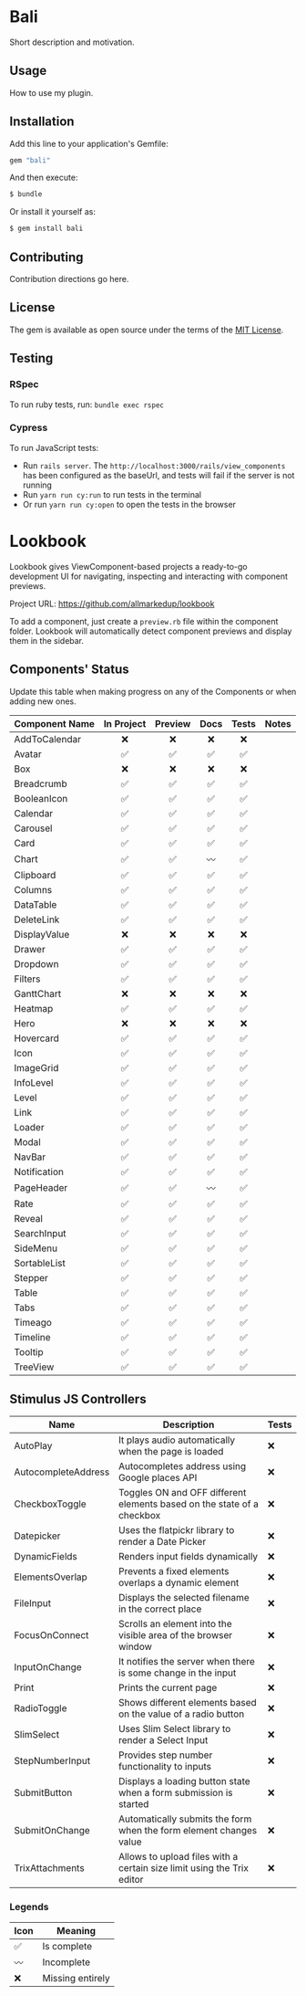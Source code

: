 # Bali

Short description and motivation.

## Usage

How to use my plugin.

## Installation

Add this line to your application's Gemfile:

```ruby
gem "bali"
```

And then execute:

```bash
$ bundle
```

Or install it yourself as:

```bash
$ gem install bali
```

## Contributing

Contribution directions go here.

## License

The gem is available as open source under the terms of the [MIT License](https://opensource.org/licenses/MIT).

## Testing

### RSpec

To run ruby tests, run: `bundle exec rspec`

### Cypress

To run JavaScript tests:

- Run `rails server`. The `http://localhost:3000/rails/view_components` has been configured as the baseUrl, and tests will fail if the server is not running
- Run `yarn run cy:run` to run tests in the terminal
- Or run `yarn run cy:open` to open the tests in the browser

# Lookbook

Lookbook gives ViewComponent-based projects a ready-to-go development UI for navigating, inspecting and interacting with component previews.

Project URL: https://github.com/allmarkedup/lookbook

To add a component, just create a `preview.rb` file within the component folder. Lookbook will automatically detect component previews and display them in the sidebar.

## Components' Status

Update this table when making progress on any of the Components or when adding new ones.

| Component Name |     In Project     |      Preview       |        Docs        |       Tests        | Notes |
| -------------- | :----------------: | :----------------: | :----------------: | :----------------: | ----- |
| AddToCalendar  |        :x:         |        :x:         |        :x:         |        :x:         |       |
| Avatar         | :white_check_mark: | :white_check_mark: | :white_check_mark: | :white_check_mark: |       |
| Box            |        :x:         |        :x:         |        :x:         |        :x:         |       |
| Breadcrumb     | :white_check_mark: | :white_check_mark: | :white_check_mark: | :white_check_mark: |       |
| BooleanIcon    | :white_check_mark: | :white_check_mark: | :white_check_mark: | :white_check_mark: |       |
| Calendar       | :white_check_mark: | :white_check_mark: | :white_check_mark: | :white_check_mark: |       |
| Carousel       | :white_check_mark: | :white_check_mark: | :white_check_mark: | :white_check_mark: |       |
| Card           | :white_check_mark: | :white_check_mark: | :white_check_mark: | :white_check_mark: |       |
| Chart          | :white_check_mark: | :white_check_mark: |    :wavy_dash:     | :white_check_mark: |       |
| Clipboard      | :white_check_mark: | :white_check_mark: | :white_check_mark: | :white_check_mark: |       |
| Columns        | :white_check_mark: | :white_check_mark: | :white_check_mark: | :white_check_mark: |       |
| DataTable      | :white_check_mark: | :white_check_mark: | :white_check_mark: | :white_check_mark: |       |
| DeleteLink     | :white_check_mark: | :white_check_mark: | :white_check_mark: | :white_check_mark: |       |
| DisplayValue   |        :x:         |        :x:         |        :x:         |        :x:         |       |
| Drawer         | :white_check_mark: | :white_check_mark: | :white_check_mark: | :white_check_mark: |       |
| Dropdown       | :white_check_mark: | :white_check_mark: | :white_check_mark: | :white_check_mark: |       |
| Filters        | :white_check_mark: | :white_check_mark: | :white_check_mark: | :white_check_mark: |       |
| GanttChart     |        :x:         |        :x:         |        :x:         |        :x:         |       |
| Heatmap        | :white_check_mark: | :white_check_mark: | :white_check_mark: | :white_check_mark: |       |
| Hero           |        :x:         |        :x:         |        :x:         |        :x:         |       |
| Hovercard      | :white_check_mark: | :white_check_mark: | :white_check_mark: | :white_check_mark: |       |
| Icon           | :white_check_mark: | :white_check_mark: | :white_check_mark: | :white_check_mark: |       |
| ImageGrid      | :white_check_mark: | :white_check_mark: | :white_check_mark: | :white_check_mark: |       |
| InfoLevel      | :white_check_mark: | :white_check_mark: | :white_check_mark: | :white_check_mark: |       |
| Level          | :white_check_mark: | :white_check_mark: | :white_check_mark: | :white_check_mark: |       |
| Link           | :white_check_mark: | :white_check_mark: | :white_check_mark: | :white_check_mark: |       |
| Loader         | :white_check_mark: | :white_check_mark: | :white_check_mark: | :white_check_mark: |       |
| Modal          | :white_check_mark: | :white_check_mark: | :white_check_mark: | :white_check_mark: |       |
| NavBar         | :white_check_mark: | :white_check_mark: | :white_check_mark: | :white_check_mark: |       |
| Notification   | :white_check_mark: | :white_check_mark: | :white_check_mark: | :white_check_mark: |       |
| PageHeader     | :white_check_mark: | :white_check_mark: |    :wavy_dash:     | :white_check_mark: |       |
| Rate           | :white_check_mark: | :white_check_mark: | :white_check_mark: | :white_check_mark: |       |
| Reveal         | :white_check_mark: | :white_check_mark: | :white_check_mark: | :white_check_mark: |       |
| SearchInput    | :white_check_mark: | :white_check_mark: | :white_check_mark: | :white_check_mark: |       |
| SideMenu       | :white_check_mark: | :white_check_mark: | :white_check_mark: | :white_check_mark: |       |
| SortableList   | :white_check_mark: | :white_check_mark: | :white_check_mark: | :white_check_mark: |       |
| Stepper        | :white_check_mark: | :white_check_mark: | :white_check_mark: | :white_check_mark: |       |
| Table          | :white_check_mark: | :white_check_mark: | :white_check_mark: | :white_check_mark: |       |
| Tabs           | :white_check_mark: | :white_check_mark: | :white_check_mark: | :white_check_mark: |       |
| Timeago        | :white_check_mark: | :white_check_mark: | :white_check_mark: | :white_check_mark: |       |
| Timeline       | :white_check_mark: | :white_check_mark: | :white_check_mark: | :white_check_mark: |       |
| Tooltip        | :white_check_mark: | :white_check_mark: | :white_check_mark: | :white_check_mark: |       |
| TreeView       | :white_check_mark: | :white_check_mark: | :white_check_mark: | :white_check_mark: |       |

## Stimulus JS Controllers

| Name                | Description                                                            | Tests |
| ------------------- | ---------------------------------------------------------------------- | ----- |
| AutoPlay            | It plays audio automatically when the page is loaded                   | :x:   |
| AutocompleteAddress | Autocompletes address using Google places API                          | :x:   |
| CheckboxToggle      | Toggles ON and OFF different elements based on the state of a checkbox | :x:   |
| Datepicker          | Uses the flatpickr library to render a Date Picker                     | :x:   |
| DynamicFields       | Renders input fields dynamically                                       | :x:   |
| ElementsOverlap     | Prevents a fixed elements overlaps a dynamic element                   | :x:   |
| FileInput           | Displays the selected filename in the correct place                    | :x:   |
| FocusOnConnect      | Scrolls an element into the visible area of the browser window         | :x:   |
| InputOnChange       | It notifies the server when there is some change in the input          | :x:   |
| Print               | Prints the current page                                                | :x:   |
| RadioToggle         | Shows different elements based on the value of a radio button          | :x:   |
| SlimSelect          | Uses Slim Select library to render a Select Input                      | :x:   |
| StepNumberInput     | Provides step number functionality to inputs                           | :x:   |
| SubmitButton        | Displays a loading button state when a form submission is started      | :x:   |
| SubmitOnChange      | Automatically submits the form when the form element changes value     | :x:   |
| TrixAttachments     | Allows to upload files with a certain size limit using the Trix editor | :x:   |

### Legends

| Icon               | Meaning          |
| ------------------ | ---------------- |
| :white_check_mark: | Is complete      |
| :wavy_dash:        | Incomplete       |
| :x:                | Missing entirely |

